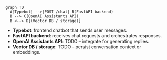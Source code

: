 ```mermaid
graph TD
  A[Typebot] -->|POST /chat| B(FastAPI backend)
  B --> C(OpenAI Assistants API)
  B <--> D[(Vector DB / storage)]
```

- **Typebot**: frontend chatbot that sends user messages.
- **FastAPI backend**: receives chat requests and orchestrates responses.
- **OpenAI Assistants API**: TODO – integrate for generating replies.
- **Vector DB / storage**: TODO – persist conversation context or embeddings.

